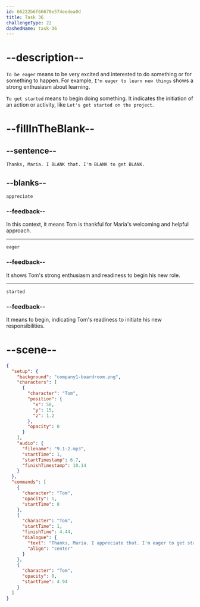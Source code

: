 ```yaml
---
id: 66222b6f66670e574eedea0d
title: Task 36
challengeType: 22
dashedName: task-36
---
```


<!-- (Audio) Tom: Thanks, Maria. I appreciate that. I'm eager to get started. -->

# --description--

`To be eager` means to be very excited and interested to do something or for something to happen. For example, `I'm eager to learn new things` shows a strong enthusiasm about learning.

`To get started` means to begin doing something. It indicates the initiation of an action or activity, like `Let's get started on the project`.

# --fillInTheBlank--

## --sentence--

`Thanks, Maria. I BLANK that. I'm BLANK to get BLANK.`

## --blanks--

`appreciate`

### --feedback--

In this context, it means Tom is thankful for Maria's welcoming and helpful approach.

---

`eager`

### --feedback--

It shows Tom's strong enthusiasm and readiness to begin his new role.

---

`started`

### --feedback--

It means to begin, indicating Tom's readiness to initiate his new responsibilities.

# --scene--

```json
{
  "setup": {
    "background": "company1-boardroom.png",
    "characters": [
      {
        "character": "Tom",
        "position": {
          "x": 50,
          "y": 15,
          "z": 1.2
        },
        "opacity": 0
      }
    ],
    "audio": {
      "filename": "9.1-2.mp3",
      "startTime": 1,
      "startTimestamp": 6.7,
      "finishTimestamp": 10.14
    }
  },
  "commands": [
    {
      "character": "Tom",
      "opacity": 1,
      "startTime": 0
    },
    {
      "character": "Tom",
      "startTime": 1,
      "finishTime": 4.44,
      "dialogue": {
        "text": "Thanks, Maria. I appreciate that. I'm eager to get started.",
        "align": "center"
      }
    },
    {
      "character": "Tom",
      "opacity": 0,
      "startTime": 4.94
    }
  ]
}
```
